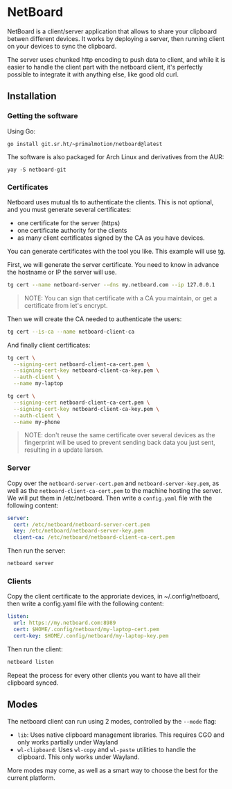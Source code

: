 # NetBoard

NetBoard is a client/server application that allows to share your clipboard
betwen different devices. It works by deploying a server, then running client
on your devices to sync the clipboard.

The server uses chunked http encoding to push data to client, and while it is
easier to handle the client part with the netboard client, it's perfectly
possible to integrate it with anything else, like good old curl.

## Installation

### Getting the software

Using Go:

```
go install git.sr.ht/~primalmotion/netboard@latest
```

The software is also packaged for Arch Linux and derivatives from the AUR:

```
yay -S netboard-git
```

### Certificates

Netboard uses mutual tls to authenticate the clients. This is not optional, and
you must generate several certificates:

- one certificate for the server (https)
- one certificate authority for the clients
- as many client certificates signed by the CA as you have devices.

You can generate certificates with the tool you like. This example will use
[tg](https://github.com/paloaltonetworks/tg).

First, we will generate the server certificate. You need to know in advance the
hostname or IP the server will use.

```sh
tg cert --name netboard-server --dns my.netboard.com --ip 127.0.0.1
```

> NOTE: You can sign that certificate with a CA you maintain, or get a
> certificate from let's encrypt.

Then we will create the CA needed to authenticate the users:

```sh
tg cert --is-ca --name netboard-client-ca
```

And finally client certificates:

```sh
tg cert \
  --signing-cert netboard-client-ca-cert.pem \
  --signing-cert-key netboard-client-ca-key.pem \
  --auth-client \
  --name my-laptop

tg cert \
  --signing-cert netboard-client-ca-cert.pem \
  --signing-cert-key netboard-client-ca-key.pem \
  --auth-client \
  --name my-phone
```

> NOTE: don't reuse the same certificate over several devices as the fingerprint
> will be used to prevent sending back data you just sent, resulting in a
> update larsen.

### Server

Copy over the `netboard-server-cert.pem` and `netboard-server-key.pem`, as well
as the `netboard-client-ca-cert.pem` to the machine hosting the server. We will
put them in /etc/netboard. Then write a `config.yaml` file with the following
content:

```yaml
server:
  cert: /etc/netboard/netboard-server-cert.pem
  key: /etc/netboard/netboard-server-key.pem
  client-ca: /etc/netboard/netboard-client-ca-cert.pem
```

Then run the server:

```sh
netboard server
```

### Clients

Copy the client certificate to the approriate devices, in ~/.config/netboard,
then write a config.yaml file with the following content:

```yaml
listen:
  url: https://my.netboard.com:8989
  cert: $HOME/.config/netboard/my-laptop-cert.pem
  cert-key: $HOME/.config/netboard/my-laptop-key.pem
```

Then run the client:

```sh
netboard listen
```

Repeat the process for every other clients you want to have all their clipboard
synced.

## Modes

The netboard client can run using 2 modes, controlled by the `--mode` flag:

- `lib`: Uses native clipboard management libraries. This requires CGO and only
    works partially under Wayland
- `wl-clipboard`: Uses `wl-copy` and `wl-paste` utilities to handle the
    clipboard. This only works under Wayland.

More modes may come, as well as a smart way to choose the best for the current
platform.
